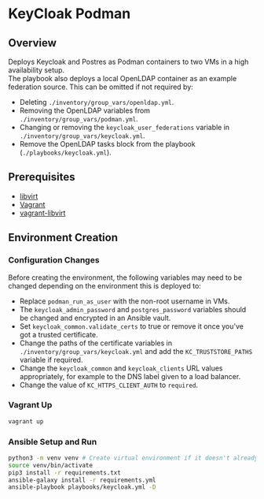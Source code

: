 # KeyCloak Podman

## Overview

Deploys Keycloak and Postres as Podman containers to two VMs in a high availability setup.  
The playbook also deploys a local OpenLDAP container as an example federation source. This can be omitted if not required by:

- Deleting `./inventory/group_vars/openldap.yml`.
- Removing the OpenLDAP variables from `./inventory/group_vars/podman.yml`.
- Changing or removing the `keycloak_user_federations` variable in `./inventory/group_vars/keycloak.yml`.
- Remove the OpenLDAP tasks block from the playbook (`./playbooks/keycloak.yml`).

## Prerequisites

- [libvirt](https://wiki.archlinux.org/title/libvirt)
- [Vagrant](https://developer.hashicorp.com/vagrant/docs/installation)
- [vagrant-libvirt](https://vagrant-libvirt.github.io/vagrant-libvirt/)

## Environment Creation

### Configuration Changes

Before creating the environment, the following variables may need to be changed depending on the environment this is deployed to:

- Replace `podman_run_as_user` with the non-root username in VMs.
- The `keycloak_admin_password` and `postgres_password` variables should be changed and encrypted in an Ansible vault.
- Set `keycloak_common.validate_certs` to true or remove it once you've got a trusted certificate.
- Change the paths of the certificate variables in `./inventory/group_vars/keycloak.yml` and add the `KC_TRUSTSTORE_PATHS` variable if required.
- Change the `keycloak_common` and `keycloak_clients` URL values appropriately, for example to the DNS label given to a load balancer.
- Change the value of `KC_HTTPS_CLIENT_AUTH` to `required`.

### Vagrant Up

```bash
vagrant up
```

### Ansible Setup and Run

```bash
python3 -m venv venv # Create virtual environment if it doesn't already exist
source venv/bin/activate
pip3 install -r requirements.txt
ansible-galaxy install -r requirements.yml
ansible-playbook playbooks/keycloak.yml -D
```
